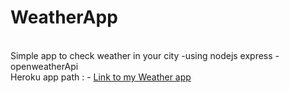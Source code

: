 # WeatherApp
<br/>
Simple app to check weather in your city -using nodejs express -openweatherApi 
</br/>
Heroku app path : - <a href = "https://shrouded-mountain-20233.herokuapp.com">Link to my Weather app</a>
